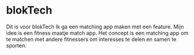 # blokTech
Dit is voor blokTech
Ik ga een matching app maken met een feature. 
Mijn idee is een fitness maatje match app.
Het concept is een matching app om te matchen met andere fitnessers om interesses te delen en samen te sporten. 
